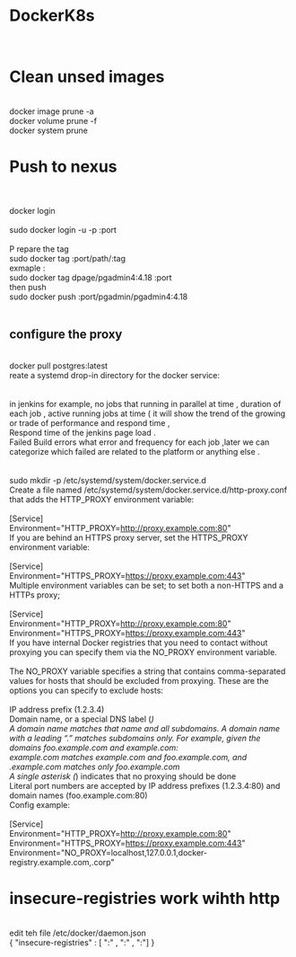 # DockerK8s
<br>

# Clean unsed images
 <br> docker image prune -a
 <br> docker volume prune -f
 <br> docker system prune

 
# Push to nexus 
 <br> 
 <br> docker login 
 <br> 
 <br> sudo docker login -u <username> -p <Pass> <server>:port
 <br> 
 <br> P repare the tag 
 <br> sudo docker tag <Local Full Image name> <server>:port/path/<Image Name>:tag
 <br> exmaple :
 <br> sudo docker tag dpage/pgadmin4:4.18 <server>:port
 <br> then push 
 <br> sudo docker push <server>:port/pgadmin/pgadmin4:4.18
 <br> 
 <br> 
 
## configure the proxy 
 
 <br> docker pull postgres:latest
 <br> reate a systemd drop-in directory for the docker service:
 <br> 
 <br> 
 <br> in jenkins for example,  no  jobs that running in parallel at time  , duration of each job , active running jobs at time ( it will show the trend of the growing or trade of performance and respond time ,
 <br>                               Respond time of the jenkins page load .
 <br>                              Failed  Build errors what error and frequency for each job ,later we can categorize which failed are related to the platform or anything else .
 <br> 
 <br> 
 <br> sudo mkdir -p /etc/systemd/system/docker.service.d
 <br> Create a file named /etc/systemd/system/docker.service.d/http-proxy.conf that adds the HTTP_PROXY environment variable:
 <br> 
 <br> [Service]
 <br> Environment="HTTP_PROXY=http://proxy.example.com:80"
 <br> If you are behind an HTTPS proxy server, set the HTTPS_PROXY environment variable:
 <br> 
 <br> [Service]
 <br> Environment="HTTPS_PROXY=https://proxy.example.com:443"
 <br> Multiple environment variables can be set; to set both a non-HTTPS and a HTTPs proxy;
 <br> 
 <br> [Service]
 <br> Environment="HTTP_PROXY=http://proxy.example.com:80"
 <br> Environment="HTTPS_PROXY=https://proxy.example.com:443"
 <br> If you have internal Docker registries that you need to contact without proxying you can specify them via the NO_PROXY environment variable.
 <br> 
 <br> The NO_PROXY variable specifies a string that contains comma-separated values for hosts that should be excluded from proxying. These are the options you can specify to exclude hosts:
 <br> 
 <br> IP address prefix (1.2.3.4)
 <br> Domain name, or a special DNS label (*)
 <br> A domain name matches that name and all subdomains. A domain name with a leading “.” matches subdomains only. For example, given the domains foo.example.com and example.com:
 <br> example.com matches example.com and foo.example.com, and
 <br> .example.com matches only foo.example.com
 <br> A single asterisk (*) indicates that no proxying should be done
 <br> Literal port numbers are accepted by IP address prefixes (1.2.3.4:80) and domain names (foo.example.com:80)
 <br> Config example:
 <br> 
 <br> [Service]
 <br> Environment="HTTP_PROXY=http://proxy.example.com:80"
 <br> Environment="HTTPS_PROXY=https://proxy.example.com:443"
 <br> Environment="NO_PROXY=localhost,127.0.0.1,docker-registry.example.com,.corp"
 
 # insecure-registries  work wihth http 
 
 <br>  edit teh file /etc/docker/daemon.json
 <br>   {
    "insecure-registries" : [ "<Server>:<port>" , "<Server>:<port>" , "<Server>:<port>"]
}
